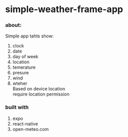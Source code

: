 # simple-weather-frame-app
### about:
Simple app tahts show:  
1. clock
2. date
3. day of week
4. location
5. temerature
6. presure
7. wind
8. wteher  
Based on device location  
require location permission

### built with
1. expo
2. react-native
3. open-meteo.com
